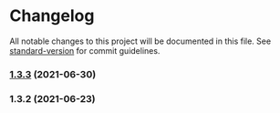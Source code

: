 # Changelog

All notable changes to this project will be documented in this file. See [standard-version](https://github.com/conventional-changelog/standard-version) for commit guidelines.

### [1.3.3](https://github.com/koatty/koatty_store/compare/v1.3.2...v1.3.3) (2021-06-30)

### 1.3.2 (2021-06-23)
